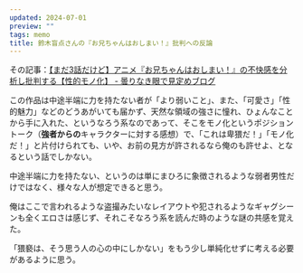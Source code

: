```yaml
---
updated: 2024-07-01
preview: ""
tags: memo
title: 鈴木盲点さんの『お兄ちゃんはおしまい！』批判への反論
---
```


その記事：[【まだ3話だけど】アニメ『お兄ちゃんはおしまい！』の不快感を分析し批判する【性的モノ化】 - 曇りなき眼で見定めブログ](https://cut-elimination.hatenablog.com/entry/2023/01/24/225447)


この作品は中途半端に力を持たない者が「より弱いこと」、また、「可愛さ」「性的魅力」などのどうあがいても届かず、天然な領域の強さに憧れ、ひょんなことから手に入れた、というなろう系なのであって、そこをモノ化というポジショントーク（**強者からの**キャラクターに対する感想）で、「これは卑猥だ！」「モノ化だ！」と片付けられても、いや、お前の見方が許されるなら俺のも許せよ、となるという話でしかない。

中途半端に力を持たない、というのは単にまひろに象徴されるような弱者男性だけではなく、様々な人が想定できると思う。

俺はここで言われるような盗撮みたいなレイアウトや犯されるようなギャグシーンも全くエロさは感じず、それこそなろう系を読んだ時のような謎の共感を覚えた。

「猥褻は、そう思う人の心の中にしかない」をもう少し単純化せずに考える必要があるように思う。
